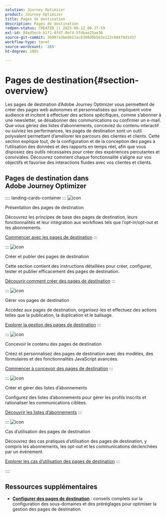 ```yaml
---
solution: Journey Optimizer
product: Journey Optimizer
title: Pages de destination
description: Pages de destination
redpen-status: CREATED_||_2025-08-12_00-37-59
exl-id: 94ad5ecb-b1f1-4fd7-8ef4-5fdbae25ae36
source-git-commit: 2b907a3be8b11ac6308d0b563e122c88478d1d37
workflow-type: tm+mt
source-wordcount: '265'
ht-degree: 100%

---
```


# Pages de destination{#section-overview}

Les pages de destination d’Adobe Journey Optimizer vous permettent de créer des pages web autonomes et personnalisées qui impliquent votre audience et incitent à effectuer des actions spécifiques, comme s’abonner à une newsletter, se désabonner des communications ou confirmer un e-mail. Que vous gériez des listes d’abonnements, conceviez du contenu interactif ou suiviez les performances, les pages de destination sont un outil polyvalent permettant d’améliorer les parcours des clientes et clients. Cette section explique tout, de la configuration et de la conception des pages à l’utilisation des données et des rapports en temps réel, afin que vous disposiez des outils nécessaires pour créer des expériences percutantes et conviviales. Découvrez comment chaque fonctionnalité s’aligne sur vos objectifs et favorise des interactions fluides avec vos clientes et clients.

## Pages de destination dans Adobe Journey Optimizer

:::: landing-cards-container
:::
![icon](https://cdn.experienceleague.adobe.com/icons/book.svg?lang=fr)

Présentation des pages de destination

Découvrez les principes de base des pages de destination, leurs fonctionnalités et leur intégration aux workflows tels que l’opt-in/opt-out et les abonnements.

[Commencer avec les pages de destination](../using/landing-pages/get-started-lp.md)
:::

:::
![icon](https://cdn.experienceleague.adobe.com/icons/circle-play.svg?lang=fr)

Créer et publer des pages de destination

Cette section contient des instructions détaillées pour créer, configurer, tester et publier efficacement des pages de destination.

[Découvrir comment créer des pages de destination](../using/landing-pages/create-lp.md)
:::

:::
![icon](https://cdn.experienceleague.adobe.com/icons/list-check.svg?lang=fr)

Gérer vos pages de destination

Accédez aux pages de destination, organisez-les et effectuez des actions telles que la publication, la duplication et le balisage.

[Explorer la gestion des pages de destination](../using/landing-pages/manage-lp.md)
:::

:::
![icon](https://cdn.experienceleague.adobe.com/icons/puzzle-piece.svg?lang=fr)

Concevoir le contenu des pages de destination

Créez et personnalisez des pages de destination avec des modèles, des formulaires et des fonctionnalités JavaScript avancées.

[Commencer à concevoir des pages de destination](landing-pages-design-landing-page.md)
:::

:::
![icon](https://cdn.experienceleague.adobe.com/icons/list-check.svg?lang=fr)

Créer et gérer des listes d’abonnements

Configurez des listes d’abonnements pour gérer les profils inscrits et rationaliser les communications ciblées.

[Découvrir les listes dʼabonnements](../using/landing-pages/subscription-list.md)
:::

:::
![icon](https://cdn.experienceleague.adobe.com/icons/bullseye.svg?lang=fr)

Cas d’utilisation des pages de destination

Découvrez des cas pratiques d’utilisation des pages de destination, y compris les abonnements, les opt-out et les communications déclenchées par un événement.

[Explorer les cas d’utilisation des pages de destination](../using/landing-pages/lp-use-cases.md)
:::

::::


## Ressources supplémentaires

- **[Configurer des pages de destination](lp-configuration-landing-page.md)** : conseils complets sur la configuration des sous-domaines et des préréglages pour optimiser la gestion des pages de destination.
